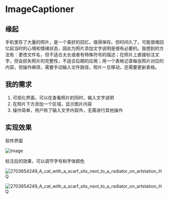 # ImageCaptioner

## 缘起

手机里存了大量的照片，是一个美好的回忆，值得保存。但时间久了，可能很难回忆起当时的心境和情绪状态，因此为照片添加文字说明是很有必要的。我想到的方法有：更改文件名，但不适合太长或者有特殊符号的描述；在照片上直接标注文字，但会损失照片的完整性，不适合后期的应用；用一个表格记录每张照片对应的内容，但操作麻烦，需要手动输入文件路径，照片一旦移动，还需要更新表格。

## 我的需求

1. 可视化界面，可以在查看照片的同时，输入文字说明
2. 在照片下方添加一个区域，显示图片内容
3. 操作简单，用户除了输入文字内容外，无需进行其他操作

## 实现效果

软件界面

![image](https://github.com/nwuLiucy/ImageCaptioner/assets/53895985/24e6da3f-927d-4b68-af9b-c0b431d63bd5)

标注后的效果，可以调节字号和字体颜色

![2703654249_A_cat_with_a_scarf_sits_next_to_a_radiator_on_artstation_HQ](https://github.com/nwuLiucy/ImageCaptioner/assets/53895985/00b4b833-e137-4204-bd25-2e2b9835e313)

![2703654249_A_cat_with_a_scarf_sits_next_to_a_radiator_on_artstation_HQ](https://github.com/nwuLiucy/ImageCaptioner/assets/53895985/d5ac2391-fe5c-45e7-b98d-57a56de8e227)

